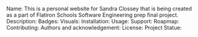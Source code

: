 Name: This is a personal website for Sandra Clossey that is being created as a part of Flatiron Schools Software Engineering prep final project.
Description:
Badges:
Visuals:
Installation:
Usage:
Support:
Roapmap:
Contributing:
Authors and acknowledgement:
License:
Project Statue:
